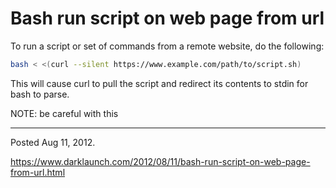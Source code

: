 # Bash run script on web page from url

To run a script or set of commands from a remote website, do the following:

```bash
bash < <(curl --silent https://www.example.com/path/to/script.sh)
```

This will cause curl to pull the script and redirect its contents to stdin for bash to parse.

NOTE: be careful with this

---

Posted Aug 11, 2012.

https://www.darklaunch.com/2012/08/11/bash-run-script-on-web-page-from-url.html